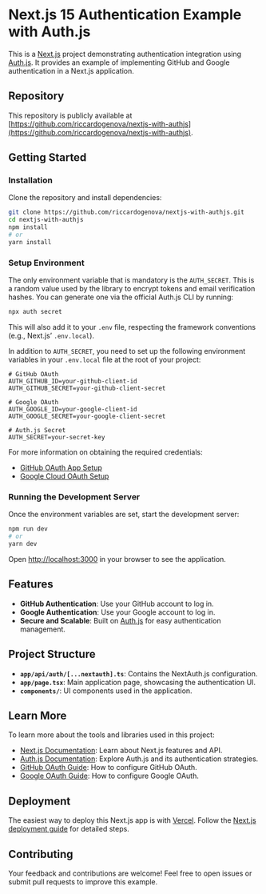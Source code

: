 # Next.js 15 Authentication Example with Auth.js

This is a [Next.js](https://nextjs.org) project demonstrating authentication integration using [Auth.js](https://authjs.dev). It provides an example of implementing GitHub and Google authentication in a Next.js application.

## Repository

This repository is publicly available at [https://github.com/riccardogenova/nextjs-with-authjs](https://github.com/riccardogenova/nextjs-with-authjs).

## Getting Started

### Installation

Clone the repository and install dependencies:

```bash
git clone https://github.com/riccardogenova/nextjs-with-authjs.git
cd nextjs-with-authjs
npm install
# or
yarn install
```

### Setup Environment

The only environment variable that is mandatory is the `AUTH_SECRET`. This is a random value used by the library to encrypt tokens and email verification hashes. You can generate one via the official Auth.js CLI by running:

```bash
npx auth secret
```

This will also add it to your `.env` file, respecting the framework conventions (e.g., Next.js’ `.env.local`).

In addition to `AUTH_SECRET`, you need to set up the following environment variables in your `.env.local` file at the root of your project:

```env
# GitHub OAuth
AUTH_GITHUB_ID=your-github-client-id
AUTH_GITHUB_SECRET=your-github-client-secret

# Google OAuth
AUTH_GOOGLE_ID=your-google-client-id
AUTH_GOOGLE_SECRET=your-google-client-secret

# Auth.js Secret
AUTH_SECRET=your-secret-key
```

For more information on obtaining the required credentials:

- [GitHub OAuth App Setup](https://docs.github.com/developers/apps/creating-an-oauth-app)
- [Google Cloud OAuth Setup](https://console.cloud.google.com/apis/credentials)

### Running the Development Server

Once the environment variables are set, start the development server:

```bash
npm run dev
# or
yarn dev
```

Open [http://localhost:3000](http://localhost:3000) in your browser to see the application.

## Features

- **GitHub Authentication**: Use your GitHub account to log in.
- **Google Authentication**: Use your Google account to log in.
- **Secure and Scalable**: Built on [Auth.js](https://authjs.dev) for easy authentication management.

## Project Structure

- **`app/api/auth/[...nextauth].ts`**: Contains the NextAuth.js configuration.
- **`app/page.tsx`**: Main application page, showcasing the authentication UI.
- **`components/`**: UI components used in the application.

## Learn More

To learn more about the tools and libraries used in this project:

- [Next.js Documentation](https://nextjs.org/docs): Learn about Next.js features and API.
- [Auth.js Documentation](https://authjs.dev): Explore Auth.js and its authentication strategies.
- [GitHub OAuth Guide](https://docs.github.com/developers/apps/creating-an-oauth-app): How to configure GitHub OAuth.
- [Google OAuth Guide](https://console.cloud.google.com/apis/credentials): How to configure Google OAuth.

## Deployment

The easiest way to deploy this Next.js app is with [Vercel](https://vercel.com). Follow the [Next.js deployment guide](https://nextjs.org/docs/app/building-your-application/deploying) for detailed steps.

## Contributing

Your feedback and contributions are welcome! Feel free to open issues or submit pull requests to improve this example.
